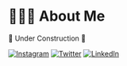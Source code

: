 # 👨🏻‍💻 About Me
🚧 Under Construction 🚧

[![Instagram](https://img.shields.io/badge/Instagram-%23E4405F.svg?logo=Instagram&logoColor=white)](https://instagram.com/riezrachman)
[![Twitter](https://img.shields.io/badge/Twitter-%231DA1F2.svg?logo=Twitter&logoColor=white)](https://twitter.com/riezrachman) 
[![LinkedIn](https://img.shields.io/badge/LinkedIn-%230077B5.svg?logo=linkedin&logoColor=white)](https://linkedin.com/in/riezrachman)
